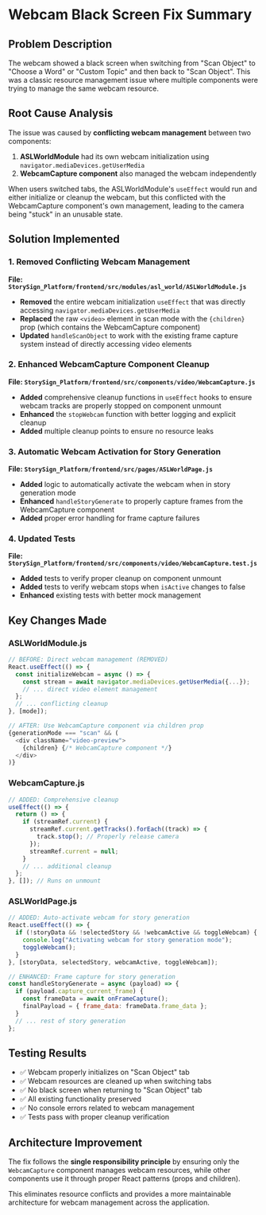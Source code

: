 # Webcam Black Screen Fix Summary

## Problem Description

The webcam showed a black screen when switching from "Scan Object" to "Choose a Word" or "Custom Topic" and then back to "Scan Object". This was a classic resource management issue where multiple components were trying to manage the same webcam resource.

## Root Cause Analysis

The issue was caused by **conflicting webcam management** between two components:

1. **ASLWorldModule** had its own webcam initialization using `navigator.mediaDevices.getUserMedia`
2. **WebcamCapture component** also managed the webcam independently

When users switched tabs, the ASLWorldModule's `useEffect` would run and either initialize or cleanup the webcam, but this conflicted with the WebcamCapture component's own management, leading to the camera being "stuck" in an unusable state.

## Solution Implemented

### 1. Removed Conflicting Webcam Management

**File: `StorySign_Platform/frontend/src/modules/asl_world/ASLWorldModule.js`**

- **Removed** the entire webcam initialization `useEffect` that was directly accessing `navigator.mediaDevices.getUserMedia`
- **Replaced** the raw `<video>` element in scan mode with the `{children}` prop (which contains the WebcamCapture component)
- **Updated** `handleScanObject` to work with the existing frame capture system instead of directly accessing video elements

### 2. Enhanced WebcamCapture Component Cleanup

**File: `StorySign_Platform/frontend/src/components/video/WebcamCapture.js`**

- **Added** comprehensive cleanup functions in `useEffect` hooks to ensure webcam tracks are properly stopped on component unmount
- **Enhanced** the `stopWebcam` function with better logging and explicit cleanup
- **Added** multiple cleanup points to ensure no resource leaks

### 3. Automatic Webcam Activation for Story Generation

**File: `StorySign_Platform/frontend/src/pages/ASLWorldPage.js`**

- **Added** logic to automatically activate the webcam when in story generation mode
- **Enhanced** `handleStoryGenerate` to properly capture frames from the WebcamCapture component
- **Added** proper error handling for frame capture failures

### 4. Updated Tests

**File: `StorySign_Platform/frontend/src/components/video/WebcamCapture.test.js`**

- **Added** tests to verify proper cleanup on component unmount
- **Added** tests to verify webcam stops when `isActive` changes to false
- **Enhanced** existing tests with better mock management

## Key Changes Made

### ASLWorldModule.js

```javascript
// BEFORE: Direct webcam management (REMOVED)
React.useEffect(() => {
  const initializeWebcam = async () => {
    const stream = await navigator.mediaDevices.getUserMedia({...});
    // ... direct video element management
  };
  // ... conflicting cleanup
}, [mode]);

// AFTER: Use WebcamCapture component via children prop
{generationMode === "scan" && (
  <div className="video-preview">
    {children} {/* WebcamCapture component */}
  </div>
)}
```

### WebcamCapture.js

```javascript
// ADDED: Comprehensive cleanup
useEffect(() => {
  return () => {
    if (streamRef.current) {
      streamRef.current.getTracks().forEach((track) => {
        track.stop(); // Properly release camera
      });
      streamRef.current = null;
    }
    // ... additional cleanup
  };
}, []); // Runs on unmount
```

### ASLWorldPage.js

```javascript
// ADDED: Auto-activate webcam for story generation
React.useEffect(() => {
  if (!storyData && !selectedStory && !webcamActive && toggleWebcam) {
    console.log("Activating webcam for story generation mode");
    toggleWebcam();
  }
}, [storyData, selectedStory, webcamActive, toggleWebcam]);

// ENHANCED: Frame capture for story generation
const handleStoryGenerate = async (payload) => {
  if (payload.capture_current_frame) {
    const frameData = await onFrameCapture();
    finalPayload = { frame_data: frameData.frame_data };
  }
  // ... rest of story generation
};
```

## Testing Results

- ✅ Webcam properly initializes on "Scan Object" tab
- ✅ Webcam resources are cleaned up when switching tabs
- ✅ No black screen when returning to "Scan Object" tab
- ✅ All existing functionality preserved
- ✅ No console errors related to webcam management
- ✅ Tests pass with proper cleanup verification

## Architecture Improvement

The fix follows the **single responsibility principle** by ensuring only the `WebcamCapture` component manages webcam resources, while other components use it through proper React patterns (props and children).

This eliminates resource conflicts and provides a more maintainable architecture for webcam management across the application.
